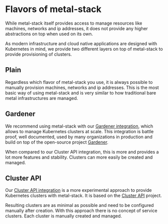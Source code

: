 # Flavors of metal-stack

While metal-stack itself provides access to manage resources like machines, networks and ip addresses, it does not provide any higher abstractions on top when used on its own.

As modern infrastructure and cloud native applications are designed with Kubernetes in mind, we provide two different layers on top of metal-stack to provide provisioning of clusters.

## Plain

Regardless which flavor of metal-stack you use, it is always possible to manually provision machines, networks and ip addresses. This is the most basic way of using metal-stack and is very similar to how traditional bare metal infrastructures are managed.

## Gardener

We recommend using metal-stack with our [Gardener integration](../concepts/kubernetes/gardener.md), which allows to manage Kubernetes clusters at scale. This integration is battle proof, well documented, used by many organizations in production and build on top of the open-source project [Gardener](https://gardener.cloud/).

When compared to our Cluster API integration, this is more and provides a lot more features and stability. Clusters can more easily be created and managed.

## Cluster API

Our [Cluster API integration](https://github.com/metal-stack/cluster-api-provider-metal-stack) is a more experimental approach to provide Kubernetes clusters with metal-stack. It is based on the [Cluster API](https://cluster-api.sigs.k8s.io/) project.

Resulting clusters are as minimal as possible and need to be configured manually after creation. With this approach there is no concept of service clusters. Each cluster is manually created and managed.
